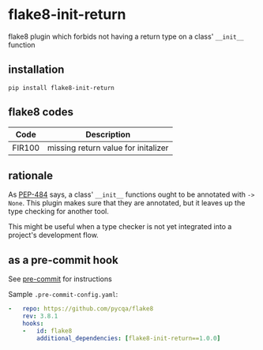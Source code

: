 flake8-init-return
================

flake8 plugin which forbids not having a return type on a class' `__init__` function

## installation

`pip install flake8-init-return`

## flake8 codes

| Code   | Description                         |
|--------|-------------------------------------|
| FIR100 | missing return value for initalizer |

## rationale

As [PEP-484](https://peps.python.org/pep-0484/) says, a class' `__init__`
functions ought to be annotated with `-> None`. This plugin makes sure
that they are annotated, but it leaves up the type checking for another
tool.

This might be useful when a type checker is not yet integrated
into a project's development flow.


## as a pre-commit hook

See [pre-commit](https://github.com/pre-commit/pre-commit) for instructions

Sample `.pre-commit-config.yaml`:

```yaml
-   repo: https://github.com/pycqa/flake8
    rev: 3.8.1
    hooks:
    -   id: flake8
        additional_dependencies: [flake8-init-return==1.0.0]
```
